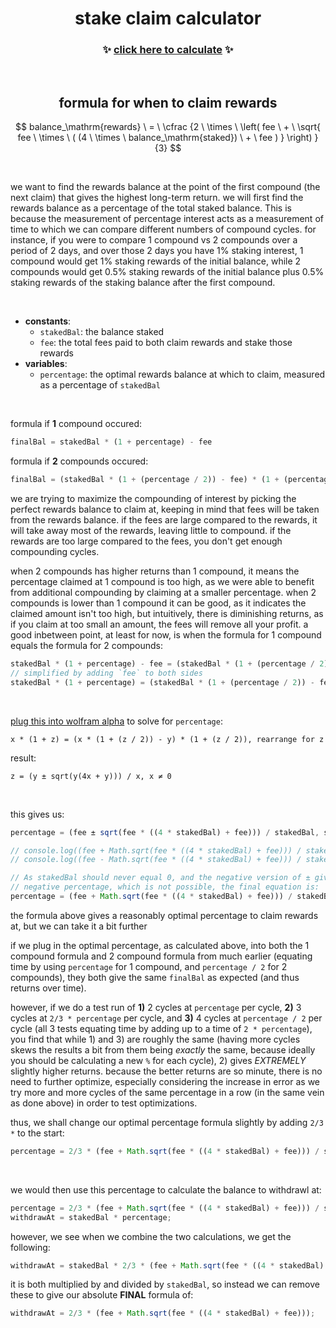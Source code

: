 <h1 align="center">
  stake claim calculator
</h1>



<h3 align="center">
  ✨ <a href="https://nogira.github.io/stake-claim-calculator/">click here to calculate</a> ✨
</h3>

<br>

<h2 align="center">
  formula for when to claim rewards
</h2>

$$
balance_\mathrm{rewards} \ = 
  \ \cfrac
    {2 \ \times \ \left(
      fee \ + 
        \ \sqrt{
          fee \ \times \ ( (4 \ \times \ balance_\mathrm{staked}) \ + \ fee ) 
        } 
    \right) }
    {3}
$$

<br>

<p>
  we want to find the rewards balance at the point of the first compound (the next claim) that gives the highest long-term return. we will first find the rewards balance as a percentage of the total staked balance. This is because the measurement of percentage interest acts as a measurement of time to which we can compare different numbers of compound cycles. for instance, if you were to compare 1 compound vs 2 compounds over a period of 2 days, and over those 2 days you have 1% staking interest, 1 compound would get 1% staking rewards of the initial balance, while 2 compounds would get 0.5% staking rewards of the initial balance plus 0.5% staking rewards of the staking balance after the first compound.
</p>
<br>

- **constants**:
  - `stakedBal`:  the balance staked
  - `fee`: the total fees paid to both claim rewards and stake those rewards
- **variables**:
  - `percentage`: the optimal rewards balance at which to claim, measured as a percentage of `stakedBal`
<br>

formula if **1** compound occured:
```js
finalBal = stakedBal * (1 + percentage) - fee
```
formula if **2** compounds occured:
```js
finalBal = (stakedBal * (1 + (percentage / 2)) - fee) * (1 + (percentage / 2)) - fee
```

<p>
  we are trying to maximize the compounding of interest by picking the perfect rewards balance to claim at, keeping in mind that fees will be taken from the rewards balance. if the fees are large compared to the rewards, it will take away most of the rewards, leaving little to compound. if the rewards are too large compared to the fees, you don't get enough compounding cycles.

  when 2 compounds has higher returns than 1 compound, it means the percentage claimed at 1 compound is too high, as we were able to benefit from additional compounding by claiming at a smaller percentage. when 2 compounds is lower than 1 compound it can be good, as it indicates the claimed amount isn't too high, but intuitively, there is diminishing returns, as if you claim at too small an amount, the fees will remove all your profit. a good inbetween point, at least for now, is when the formula for 1 compound equals the formula for 2 compounds:
</p>

```js
stakedBal * (1 + percentage) - fee = (stakedBal * (1 + (percentage / 2)) - fee) * (1 + (percentage / 2)) - fee
// simplified by adding `fee` to both sides
stakedBal * (1 + percentage) = (stakedBal * (1 + (percentage / 2)) - fee) * (1 + (percentage / 2))
```

<br>

<a href="https://www.wolframalpha.com/input?i=x+*+%281+%2B+z%29+%3D+%28x+*+%281+%2B+%28z+%2F+2%29%29+-+y%29+*+%281+%2B+%28z+%2F+2%29%29%2C+rearrange+for+z">plug this into wolfram alpha</a> to solve for `percentage`:
```
x * (1 + z) = (x * (1 + (z / 2)) - y) * (1 + (z / 2)), rearrange for z
```
result:
```
z = (y ± sqrt(y(4x + y))) / x, x ≠ 0
```

<br>

this gives us:
```js
percentage = (fee ± sqrt(fee * ((4 * stakedBal) + fee))) / stakedBal, stakedBal ≠ 0

// console.log((fee + Math.sqrt(fee * ((4 * stakedBal) + fee))) / stakedBal)
// console.log((fee - Math.sqrt(fee * ((4 * stakedBal) + fee))) / stakedBal)

// As stakedBal should never equal 0, and the negative version of ± gives a
// negative percentage, which is not possible, the final equation is:
percentage = (fee + Math.sqrt(fee * ((4 * stakedBal) + fee))) / stakedBal
```

<p>
  the formula above gives a reasonably optimal percentage to claim rewards at, but we can take it a bit further

  if we plug in the optimal percentage, as calculated above, into both the 1 compound formula and 2 compound formula from much earlier (equating time by using `percentage` for 1 compound, and `percentage / 2` for 2 compounds), they both give the same `finalBal` as expected (and thus returns over time).
  
  however, if we do a test run of **1)** 2 cycles at `percentage` per cycle, **2)** 3 cycles at `2/3 * percentage` per cycle, and **3)** 4 cycles at `percentage / 2` per cycle (all 3 tests equating time by adding up to a time of `2 * percentage`), you find that while 1) and 3) are roughly the same (having more cycles skews the results a bit from them being _exactly_ the same, because ideally you should be calculating a new `%` for each cycle), 2) gives _EXTREMELY_ slightly higher returns. because the better returns are so minute, there is no need to further optimize, especially considering the increase in error as we try more and more cycles of the same percentage in a row (in the same vein as done above) in order to test optimizations.
</p>


thus, we shall change our optimal percentage formula slightly by adding `2/3 *` to the start:
```js
percentage = 2/3 * (fee + Math.sqrt(fee * ((4 * stakedBal) + fee))) / stakedBal
```

<br>

we would then use this percentage to calculate the balance to withdrawl at:
```js
percentage = 2/3 * (fee + Math.sqrt(fee * ((4 * stakedBal) + fee))) / stakedBal;
withdrawAt = stakedBal * percentage;
```

however, we see when we combine the two calculations, we get the following:
```js
withdrawAt = stakedBal * 2/3 * (fee + Math.sqrt(fee * ((4 * stakedBal) + fee))) / stakedBal;
```

it is both multiplied by and divided by `stakedBal`, so instead we can remove these to give our absolute **FINAL** formula of:
```js
withdrawAt = 2/3 * (fee + Math.sqrt(fee * ((4 * stakedBal) + fee)));
```
